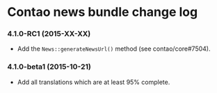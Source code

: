 # Contao news bundle change log

### 4.1.0-RC1 (2015-XX-XX)

 * Add the `News::generateNewsUrl()` method (see contao/core#7504).

### 4.1.0-beta1 (2015-10-21)

 * Add all translations which are at least 95% complete.
